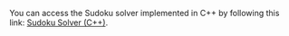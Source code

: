 You can access the Sudoku solver implemented in C++ by following this link: [Sudoku Solver (C++)](https://samalaprashamsa.github.io/sudoku_user_Cpp/).
